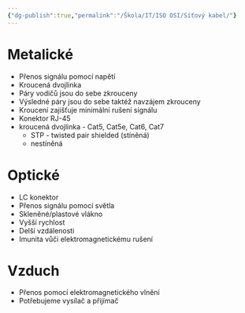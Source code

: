 ```yaml
---
{"dg-publish":true,"permalink":"/Škola/IT/ISO OSI/Síťový kabel/"}
---
```


# Metalické
- Přenos signálu pomocí napětí
- Kroucená dvojlinka
- Páry vodičů jsou do sebe zkrouceny
- Výsledné páry jsou do sebe taktéž navzájem zkrouceny
 - Kroucení zajišťuje minimální rušení signálu
 - Konektor RJ-45  
- kroucená dvojlinka - Cat5, Cat5e, Cat6, Cat7
	- STP - twisted pair shielded (stíněná) 
	- nestíněná
# Optické
- LC konektor
- Přenos signálu pomocí světla
- Skleněné/plastové vlákno
- Vyšší rychlost
- Delší vzdálenosti
- Imunita vůči elektromagnetickému rušení
# Vzduch
- Přenos pomocí elektromagnetického vlnění
- Potřebujeme vysílač a přijímač

